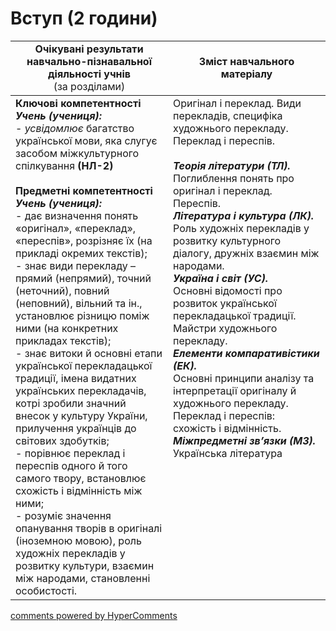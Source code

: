 <div id="hypercomments_widget" class="js-hypercomments-widget invisible"></div>

# Вступ (2 години)

<table>
  <tr>
    <td width="50%" align="center"><b>Очікувані результати навчально-пізнавальної діяльності учнів</b><br>
(за розділами)</td>
    <td width="50%" align="center"><b>Зміст навчального матеріалу</b></td>
  </tr>
<tbody>
  <tr>
    <td width="50%" style="vertical-align:top !important;">
<b>Ключові компетентності</b><br>
<i><b>Учень (учениця):</b></i><br>
- <i>усвідомлює</i> багатство української мови, яка слугує засобом міжкультурного спілкування <b>(НЛ-2)</b><br>
<br>
<b>Предметні компетентності</b><br>
<b><i>Учень (учениця):</i></b><br>
- дає визначення понять «оригінал», «переклад», «переспів», розрізняє їх (на прикладі окремих текстів);<br>
- знає види перекладу – прямий (непрямий), точний (неточний), повний (неповний), вільний та ін., установлює різницю поміж ними (на конкретних прикладах текстів);<br>
- знає витоки й основні етапи української перекладацької традиції, імена видатних українських перекладачів, котрі зробили значний внесок у культуру України, прилучення українців до світових здобутків;<br>
- порівнює переклад і переспів одного й того самого твору, встановлює схожість і відмінність між ними;<br>
- розуміє значення опанування творів в оригіналі (іноземною мовою), роль художніх перекладів у розвитку культури, взаємин між народами, становленні особистості.
</td>
    <td width="50%" style="vertical-align:top !important;">
Оригінал і переклад. Види перекладів, специфіка художнього перекладу.  Переклад і переспів.<br>
<br>
<b><i>Теорія літератури (ТЛ).</i></b><br> 
 Поглиблення понять про оригінал і переклад. Переспів.<br>
<b><i>Література і культура (ЛК).</i></b><br> 
Роль художніх перекладів у розвитку культурного діалогу, дружніх взаємин між народами.<br>
<b><i>Україна і світ (УС).</i></b><br> 
Основні відомості про розвиток української перекладацької традиції. Майстри художнього перекладу.<br>
<b><i>Елементи компаративістики (ЕК).</i></b><br> 
Основні принципи аналізу та інтерпретації оригіналу й художнього перекладу. Переклад і переспів: схожість і відмінність.<br>
<b><i>Міжпредметні зв’язки (МЗ).</i></b><br>
Українська література
  </td>
</tbody>
</table>

<div class="js-hypercomments-container">
<a href="http://hypercomments.com" class="hc-link" title="comments widget">comments powered by HyperComments</a>
</div>